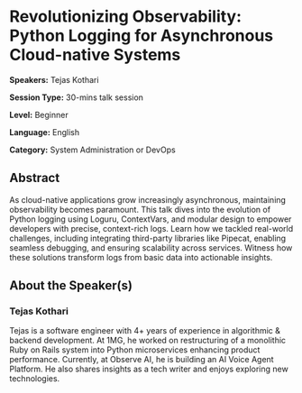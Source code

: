 # Revolutionizing Observability: Python Logging for Asynchronous Cloud-native Systems

**Speakers:** Tejas Kothari

**Session Type:** 30-mins talk session

**Level:** Beginner

**Language:** English

**Category:** System Administration or DevOps

## Abstract

As cloud-native applications grow increasingly asynchronous, maintaining observability becomes paramount. This talk dives into the evolution of Python logging using Loguru, ContextVars, and modular design to empower developers with precise, context-rich logs. Learn how we tackled real-world challenges, including integrating third-party libraries like Pipecat, enabling seamless debugging, and ensuring scalability across services. Witness how these solutions transform logs from basic data into actionable insights.


## About the Speaker(s)

### Tejas Kothari

Tejas is a software engineer with 4+ years of experience in algorithmic & backend development.  At 1MG, he worked on restructuring of a monolithic Ruby on Rails system into Python microservices enhancing product performance. Currently, at Observe AI, he is building an AI Voice Agent Platform. He also shares insights as a tech writer and enjoys exploring new technologies.